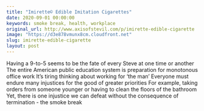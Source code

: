 ```yaml
---
title: "Imirette© Edible Imitation Cigarettes"
date: 2020-09-01 00:00:00
keywords: smoke break, health, workplace
original_url: http://www.axisofstevil.com/p/imirette-edible-cigarette
image: "https://d3e878vmunx8cm.cloudfront.net"
slug: imirette-edible-cigarette
layout: post
---
```


Having a 9-to-5 seems to be the fate of every Steve at one time or another The entire American public education system is preparation for monotonous office work It’s tiring thinking about working for ‘the man’ Everyone must endure many injustices for the good of greater priorities For example, taking orders from someone younger or having to clean the floors of the bathroom Yet, there is one injustice we can defeat without the consequence of termination - the smoke break

